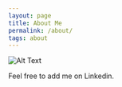 ```yaml
---
layout: page
title: About Me
permalink: /about/
tags: about
---
```


![Alt Text](https://media1.giphy.com/media/tlGD7PDy1w8fK/200.gif)

Feel free to add me on Linkedin.
